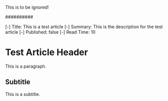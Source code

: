 

This is to be ignored!

##########

[-] Title: This is a test article
[-] Summary: This is the description for the test article
[-] Published: false
[-] Read Time: 10


# Test Article Header

This is a paragraph.

## Subtitle

This is a subtitle.
